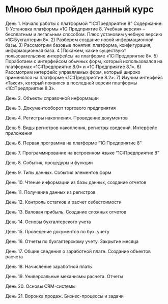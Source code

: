 # Мною был пройден данный курс

День 1. Начало работы с платформой “1С:Предприятие 8”
  Содержание:
    1) Установка платформы «1С:Предприятие 8. Учебная версия» – бесплатным и легальным способом. Плюс установим учебную версию «1С:Бухгалтерии 8».
    2) Разберем создание новой информационной базы.
    3) Рассмотрим базовые понятия: платформа, конфигурация, информационная база.
    4 )Покажем, какие существуют пользовательские интерфейсы на платформе «1С:Предприятие 8».
    5) Поработаем с интерфейсом обычных форм, который использовался на платформах «1С:Предприятие 8.0» и «1С:Предприятие 8.1».
    6) Рассмотрим интерфейс управляемых форм, который широко применялся на платформе «1С:Предприятие 8.2».
    7) Изучим интерфейс «Такси», который появился в последней версии платформы «1С:Предприятие 8.3».

День 2. Объекты справочной информации

День 3. Документооборот торгового предприятия

День 4. Регистры накопления. Проведение документов

День 5. Виды регистров накопления, регистры сведений. Интерфейс приложения

День 6. Первая программа на платформе “1С:Предприятие 8”

День 7. Программирование на встроенном языке “1С:Предприятие 8”

День 8. События, процедуры и функции

День 9. Типы данных. События элементов форм

День 10. Чтение информации из базы данных, создание отчетов

День 11. Получение данных из регистров

День 12. Контроль остатков и расчет себестоимости

День 13. Валовая прибыль. Создание сложных отчетов

День 14. Основы бухгалтерского учета

День 15. Проведение документов по бух. учету

День 16. Отчеты по бухгалтерскому учету. Закрытие месяца

День 17. Общие сведения о заработной плате. Создание объектов расчета

День 18. Начисление заработной платы

День 19. Универсальные механизмы расчета. Отчеты

День 20. Основы CRM-системы

День 21. Воронка продаж. Бизнес-процессы и задачи

